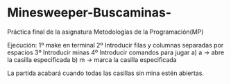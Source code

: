 # Minesweeper-Buscaminas-
Práctica final de la asignatura Metodologías de la Programación(MP)

Ejecución:
1º make en terminal
2º Introducir filas y columnas separadas por espacios
3º Introducir minas 
4º Introducir comandos para jugar 
   a) a <fila> <columna> -> abre la casilla especificada
   b) m <fila> <columna> -> marca la casilla especificada

La partida acabará cuando todas las casillas sin mina estén abiertas.

